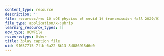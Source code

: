 ```yaml
---
content_type: resource
description: ''
file: /courses/res-10-s95-physics-of-covid-19-transmission-fall-2020/916577157f1b6a2286138d086928d6d0_6sXqF5pz0bs.srt
file_type: application/x-subrip
learning_resource_types: []
ocw_type: OCWFile
resourcetype: Other
title: 3play caption file
uid: 91657715-7f1b-6a22-8613-8d086928d6d0
---
```

